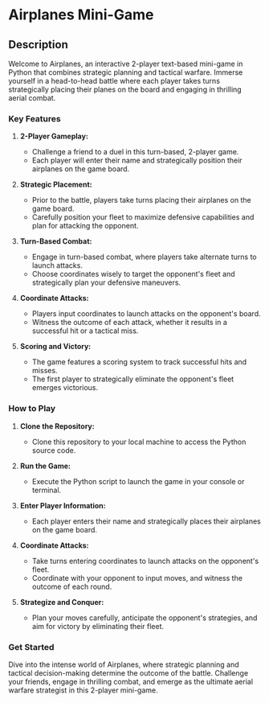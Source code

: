 # Airplanes Mini-Game

## Description

Welcome to Airplanes, an interactive 2-player text-based mini-game in Python that combines strategic planning and tactical warfare. Immerse yourself in a head-to-head battle where each player takes turns strategically placing their planes on the board and engaging in thrilling aerial combat.

### Key Features

1. **2-Player Gameplay:**
   - Challenge a friend to a duel in this turn-based, 2-player game.
   - Each player will enter their name and strategically position their airplanes on the game board.

2. **Strategic Placement:**
   - Prior to the battle, players take turns placing their airplanes on the game board.
   - Carefully position your fleet to maximize defensive capabilities and plan for attacking the opponent.

3. **Turn-Based Combat:**
   - Engage in turn-based combat, where players take alternate turns to launch attacks.
   - Choose coordinates wisely to target the opponent's fleet and strategically plan your defensive maneuvers.

4. **Coordinate Attacks:**
   - Players input coordinates to launch attacks on the opponent's board.
   - Witness the outcome of each attack, whether it results in a successful hit or a tactical miss.

5. **Scoring and Victory:**
   - The game features a scoring system to track successful hits and misses.
   - The first player to strategically eliminate the opponent's fleet emerges victorious.

### How to Play

1. **Clone the Repository:**
   - Clone this repository to your local machine to access the Python source code.

2. **Run the Game:**
   - Execute the Python script to launch the game in your console or terminal.

3. **Enter Player Information:**
   - Each player enters their name and strategically places their airplanes on the game board.

4. **Coordinate Attacks:**
   - Take turns entering coordinates to launch attacks on the opponent's fleet.
   - Coordinate with your opponent to input moves, and witness the outcome of each round.

5. **Strategize and Conquer:**
   - Plan your moves carefully, anticipate the opponent's strategies, and aim for victory by eliminating their fleet.

### Get Started

Dive into the intense world of Airplanes, where strategic planning and tactical decision-making determine the outcome of the battle. Challenge your friends, engage in thrilling combat, and emerge as the ultimate aerial warfare strategist in this 2-player mini-game.
